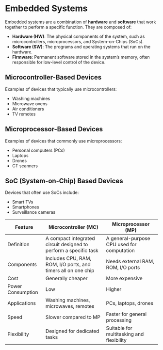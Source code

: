 # Embedded Systems

Embedded systems are a combination of **hardware** and **software** that work together to perform a specific function. They are composed of:

- **Hardware (HW)**: The physical components of the system, such as microcontrollers, microprocessors, and System-on-Chips (SoCs).
- **Software (SW)**: The programs and operating systems that run on the hardware.
- **Firmware**: Permanent software stored in the system’s memory, often responsible for low-level control of the device.

## Microcontroller-Based Devices

Examples of devices that typically use microcontrollers:

- Washing machines  
- Microwave ovens  
- Air conditioners  
- TV remotes

## Microprocessor-Based Devices

Examples of devices that commonly use microprocessors:

- Personal computers (PCs)  
- Laptops  
- Drones  
- CT scanners

## SoC (System-on-Chip) Based Devices

Devices that often use SoCs include:

- Smart TVs  
- Smartphones  
- Surveillance cameras


| Feature                        | Microcontroller (MC)                      | Microprocessor (MP)                     |
|-------------------------------|-------------------------------------------|-----------------------------------------|
| Definition                    | A compact integrated circuit designed to perform a specific task | A general-purpose CPU used for computation |
| Components                    | Includes CPU, RAM, ROM, I/O ports, and timers all on one chip | Needs external RAM, ROM, I/O ports      |
| Cost                          | Generally cheaper                         | More expensive                          |
| Power Consumption             | Low                                       | Higher                                  |
| Applications                  | Washing machines, microwaves, remotes     | PCs, laptops, drones                    |
| Speed                         | Slower compared to MP                     | Faster for general processing           |
| Flexibility                   | Designed for dedicated tasks              | Suitable for multitasking and flexibility |
